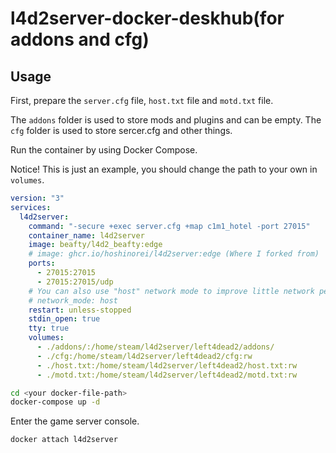 # l4d2server-docker-deskhub(for addons and cfg)

## Usage

First, prepare the `server.cfg` file, `host.txt` file and `motd.txt` file.

The `addons` folder is used to store mods and plugins and can be empty.
The `cfg` folder is used to store sercer.cfg and other things.

Run the container by using Docker Compose.

Notice! This is just an example, you should change the path to your own in `volumes`.

```yml
version: "3"
services:
  l4d2server:
    command: "-secure +exec server.cfg +map c1m1_hotel -port 27015"
    container_name: l4d2server
    image: beafty/l4d2_beafty:edge
    # image: ghcr.io/hoshinorei/l4d2server:edge (Where I forked from)
    ports:
      - 27015:27015
      - 27015:27015/udp
    # You can also use "host" network mode to improve little network performance.
    # network_mode: host
    restart: unless-stopped
    stdin_open: true
    tty: true
    volumes:
      - ./addons/:/home/steam/l4d2server/left4dead2/addons/
      - ./cfg:/home/steam/l4d2server/left4dead2/cfg:rw
      - ./host.txt:/home/steam/l4d2server/left4dead2/host.txt:rw
      - ./motd.txt:/home/steam/l4d2server/left4dead2/motd.txt:rw
```

```bash
cd <your docker-file-path>
docker-compose up -d
```

Enter the game server console.

```bash
docker attach l4d2server
```
